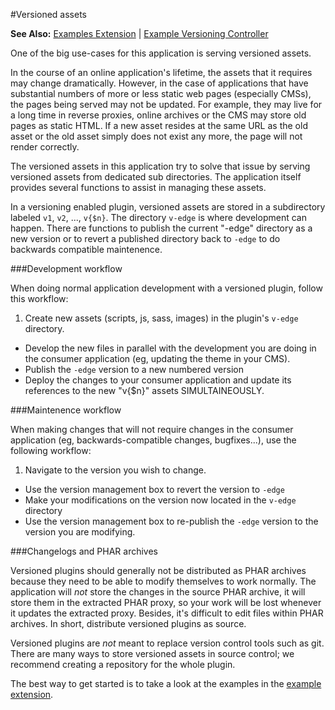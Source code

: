 #Versioned assets

**See Also:** [Examples Extension](https://github.com/EurActiv/VSAC-Examples) | [Example Versioning Controller](https://github.com/EurActiv/VSAC-Examples/blob/master/examples/plugins/example-plugin/example-controller-versioning.php)

One of the big use-cases for this application is serving versioned assets.

In the course of an online application's lifetime, the assets that it requires may change dramatically. However, in the case of applications that have substantial numbers of more or less static web pages (especially CMSs), the pages being served may not be updated. For example, they may live for a long time in reverse proxies, online archives or the CMS may store old pages as static HTML. If a new asset resides at the same URL as the old asset or the old asset simply does not exist any more, the page will not render correctly.

The versioned assets in this application try to solve that issue by serving versioned assets from dedicated sub directories. The application itself provides several functions to assist in managing these assets.

In a versioning enabled plugin, versioned assets are stored in a subdirectory labeled `v1`, `v2`, ..., `v{$n}`. The directory `v-edge` is where development can happen. There are functions to publish the current "-edge" directory as a new version or to revert a published directory back to `-edge` to do backwards compatible maintenence.

###Development workflow

When doing normal application development with a versioned plugin, follow this
workflow:

  1. Create new assets (scripts, js, sass, images) in the plugin's `v-edge` directory.
  *  Develop the new files in parallel with the development you are doing in the consumer application (eg, updating the theme in your CMS).
  * Publish the `-edge` version to a new numbered version
  * Deploy the changes to your consumer application and update its references to the new "v{$n}" assets SIMULTAINEOUSLY.

###Maintenence workflow

When making changes that will not require changes in the consumer application (eg, backwards-compatible changes, bugfixes...), use the following workflow:

  1. Navigate to the version you wish to change.
  *  Use the version management box to revert the version to `-edge`
  *  Make your modifications on the version now located in the `v-edge` directory
  *  Use the version management box to re-publish the `-edge` version to the version you are modifying.


###Changelogs and PHAR archives

Versioned plugins should generally not be distributed as PHAR archives because they need to be able to modify themselves to work normally.  The application will _not_ store the changes in the source PHAR archive, it will store them in the extracted PHAR proxy, so your work will be lost whenever it updates the extracted proxy.  Besides, it's difficult to edit files within PHAR archives. In short, distribute versioned plugins as source.

Versioned plugins are _not_ meant to replace version control tools such as git.  There are many ways to store versioned assets in source control; we recommend creating a repository for the whole plugin.

The best way to get started is to take a look at the examples in the [example extension](https://github.com/EurActiv/VSAC-Examples).


